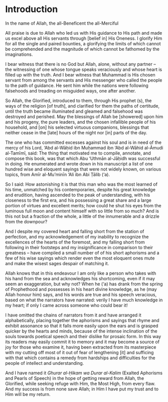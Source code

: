 Introduction
============

In the name of Allah, the all-Beneficent the all-Merciful

All praise is due to Allah who led us with His guidance to His path and
made us excel above all His servants through [belief in] His Oneness. I
glorify Him for all the single and paired bounties, a glorifying the
limits of which cannot be comprehended and the magnitude of which cannot
be fathomed by the imaginations.

I bear witness that there is no God but Allah, alone, without any
partner – the witnessing of one whose tongue speaks veraciously and
whose heart is filled up with the truth. And I bear witness that
Muhammad is His chosen servant from among the servants and His messenger
who called the people to the path of guidance. He sent him while the
nations were following falsehoods and treading on misguided ways, one
after another.

So Allah, the Glorified, introduced to them, through His prophet (s),
the ways of the religion [of truth], and clarified for them the paths of
certitude, until the truth became illuminated and gleamed and falsehood
was destroyed and perished. May the blessings of Allah be [showered]
upon him and his progeny, the pure leaders, and the chosen infallible
people of his household, and [on] his selected virtuous companions,
blessings that neither cease in the [late] hours of the night nor [in]
parts of the day.

The one who has committed excesses against his soul and is in need of
the mercy of his Lord, ‘Abd al-Wāḥid ibn Muḥammad ibn ‘Abd al-Wāhid
al-Āmudi al-Tamīmī, said: The thing that motivated me to compile,
annotate, and compose this book, was that which Abu ‘Uthmān al-Jāḥidh
was successful in doing. He enumerated and wrote down in his manuscript
a list of one hundred wise and eloquent sayings that were not widely
known, on various topics, from Amīr al-Mu’minīn ‘Ali ibn Abi Ṭālib (‘a).

So I said: How astonishing it is that this man who was the most learned
of his time, unmatched by his contemporaries, despite his great
knowledge and erudition, having ascended to the peak of understanding,
with his closeness to the first era, and his possessing a great share
and a large portion of virtues and excellent merits; how could he shut
his eyes from the luminous full moon and content himself with so little
from so much? And is this not but a fraction of the whole, a little of
the innumerable and a drizzle from the downpour?

And I despite my covered heart and falling short from the station of
perfection, and my acknowledgement of my inability to recognize the
excellences of the hearts of the foremost, and my falling short from
following in their footsteps and my insignificance in comparison to
their greatness – have compiled a small number of of his short aphorisms
and a few of his wise sayings which render even the most eloquent ones
mute and make the wisest sages despair of matching it.

Allah knows that in this endeavour I am only like a person who takes
with his hand from the sea and acknowledges his shortcoming, even if it
may seem an exaggeration, but why not? When he (‘a) has drank from the
spring of Prophethood and possesses in his heart divine knowledge, as he
(may Allah honour him) says, and his words are true and his speech
veracious, based on what the narrators have narrated: verily I have much
knowledge in my heart; if only I came across someone who could bear it!

I have omitted the chains of narrators from it and have arranged it
alphabetically, placing together the aphorisms and sayings that rhyme
and exhibit assonance so that it falls more easily upon the ears and is
grasped quicker by the hearts and minds, because of the intense
inclination of the souls towards poetical speech and their dislike for
prosaic form. In this way its readers may easily commit it to memory and
it may become a source of joy for those who examine it, having been
extracted from its masterpiece with my cutting off most of it out of
fear of lengthening [it] and sufficing with that which contains a remedy
from hardships and difficulties for the people of intellect and
understanding.

And I have named it *Ghurar al-Ḥikam wa Durar al-Kalim* (Exalted
Aphorisms and Pearls of Speech) in the hope of getting reward from
Allah, the Glorified, while seeking refuge with Him, the Most High, from
every flaw. And my success is from none save Allah; in Him I have put my
trust and to Him will be my return.


